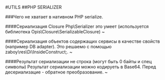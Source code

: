 #UTILS
##PHP SERIALIZER

###Чего не хватает в нативном PHP serialize.

####Сериализация Closure
Php\Serializer это умеет (используется библиотека Opis\Closure\SerializableClosure)
~

####Сериализация объектов содержащих сервисы в качестве свойств (например DB adapter).
Это решаемо с помощью zaboy\res\Di\InsideConstruct;.
~

####Результат сериализации не строка (могут быть 0 байты и спец символы)
Результат сериализации можно кодируеть в Base64. Перед десериализацие - обратное преобразование.
~

